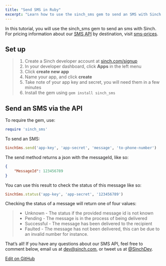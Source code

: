 ```yaml
---
title: "Send SMS in Ruby"
excerpt: "Learn how to use the sinch_sms gem to send an SMS with Sinch."
---
```

In this tutorial, you will use the sinch\_sms gem to send an sms with Sinch. For pricing information about our [SMS API](https://www.sinch.com/sms-api/) by destination, visit [sms-prices](http://www.sinch.com/pricing/sms-prices/).

## Set up

> 1.  Create a Sinch developer account at [sinch.com/signup](https://portal.sinch.com/#/signup)
> 2.  In your developer dashboard, click **Apps** in the left menu
> 3.  Click **create new app**
> 4.  Name your app, and click **create**
> 5.  Take note of your app key and secret, you will need them in a few minutes
> 6.  Install the gem using `gem install sinch_sms`

## Send an SMS via the API

To require the gem, use:

```ruby
require 'sinch_sms'
```

To send an SMS:

```ruby
SinchSms.send('app-key', 'app-secret', 'message', 'to-phone-number')
```

The send method returns a json with the messageId, like so:

```json
{
    "MessageId": 123456789
}
```

You can use this result to check the status of this message like so:

```ruby
SinchSms.status('app-key', 'app-secret', '123456789')
```

Checking the status of a message will return one of four values:

>   - Unknown - The status if the provided message id is not known
>   - Pending - The message is in the process of being delivered
>   - Successful - The message has been delivered to the recipient
>   - Faulted - The message has not been delivered, this can be due to an invalid number for instance.

That’s all\! If you have any questions about our SMS API, feel free to comment below, email us at <dev@sinch.com>, or tweet us at [@SinchDev](http://www.twitter.com/sinchdev).


<a class="gitbutton pill" target="_blank" href="https://github.com/sinch/docs/blob/master/docs/tutorials/ruby/send-sms-in-ruby.md"><span class="fab fa-github"></span>Edit on GitHub</a>